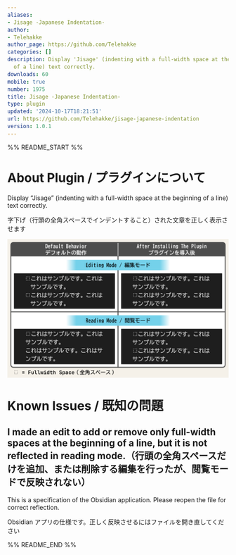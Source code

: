 ```yaml
---
aliases:
- Jisage -Japanese Indentation-
author:
- Telehakke
author_page: https://github.com/Telehakke
categories: []
description: Display 'Jisage' (indenting with a full-width space at the beginning
  of a line) text correctly.
downloads: 60
mobile: true
number: 1975
title: Jisage -Japanese Indentation-
type: plugin
updated: '2024-10-17T18:21:51'
url: https://github.com/Telehakke/jisage-japanese-indentation
version: 1.0.1
---
```


%% README_START %%

# About Plugin / プラグインについて

Display “Jisage” (indenting with a full-width space at the beginning of a line) text correctly.

字下げ（行頭の全角スペースでインデントすること）された文章を正しく表示させます

![Demo](https://raw.githubusercontent.com/Telehakke/jisage-japanese-indentation/HEAD/demo01.png)

# Known Issues / 既知の問題

## I made an edit to add or remove only full-width spaces at the beginning of a line, but it is not reflected in reading mode.（行頭の全角スペースだけを追加、または削除する編集を行ったが、閲覧モードで反映されない）

This is a specification of the Obsidian application. Please reopen the file for correct reflection.

Obsidian アプリの仕様です。正しく反映させるにはファイルを開き直してください


%% README_END %%